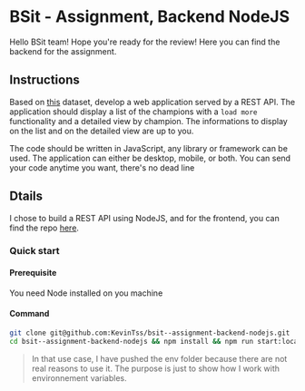 # BSit - Assignment, Backend NodeJS

Hello BSit team!
Hope you're ready for the review! Here you can find the backend for the assignment.

## Instructions
Based on [this](https://github.com/ngryman/lol-champions/blob/master/champions.json) dataset, develop a web application served by a REST API. The application should display a list of the champions with a `load more` functionality and a detailed view by champion. The informations to display on the list and on the detailed view are up to you.

The code should be written in JavaScript, any library or framework can be used. The application can either be desktop, mobile, or both. You can send your code anytime you want, there's no dead line

## Dtails

I chose to build a REST API using NodeJS, and for the frontend, you can find the repo [here](https://github.com/KevinTss/bsit--assignment-frontend-vuejs).

### Quick start

#### Prerequisite

You need Node installed on you machine

#### Command

```bash
git clone git@github.com:KevinTss/bsit--assignment-backend-nodejs.git
cd bsit--assignment-backend-nodejs && npm install && npm run start:local
```

> In that use case, I have pushed the env folder because there are not real reasons to use it. The purpose is just to show how I work with environnement variables.
